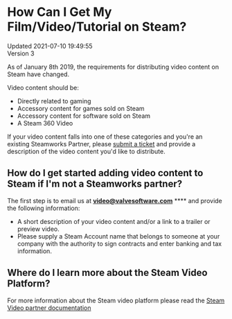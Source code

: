 # How Can I Get My Film/Video/Tutorial on Steam?
Updated 2021-07-10 19:49:55  
Version 3  

As of January 8th 2019, the requirements for distributing video content on Steam have changed.  
  
Video content should be: 
* Directly related to gaming
* Accessory content for games sold on Steam
* Accessory content for software sold on Steam
* A Steam 360 Video

If your video content falls into one of these categories and you're an existing Steamworks Partner, please [submit a ticket](https://help.steampowered.com/en/wizard/HelpWithPublishing?issueid=924) and provide a description of the video content you'd like to distribute.  
  
  
## How do I get started adding video content to Steam if I'm not a Steamworks partner?
The first step is to email us at [**video@valvesoftware.com**](mailto:video@valvesoftware.com) **** and provide the following information:  
  

* A short description of your video content and/or a link to a trailer or preview video.
* Please supply a Steam Account name that belongs to someone at your company with the authority to sign contracts and enter banking and tax information.

    
## Where do I learn more about the Steam Video Platform?
For more information about the Steam video platform please read the [Steam Video partner documentation](https://partner.steamgames.com/doc/features/streaming_video)